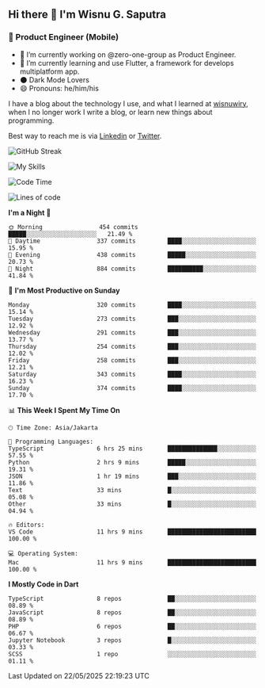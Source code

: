 ## Hi there 👋 I'm Wisnu G. Saputra

### :mobile_phone_off: Product Engineer (Mobile)

- 🔭 I’m currently working on @zero-one-group as Product Engineer.
- 🌱 I’m currently learning and use Flutter, a framework for develops multiplatform app.
- 🌑 Dark Mode Lovers
- 😄 Pronouns: he/him/his

I have a blog about the technology I use, and what I learned at [wisnuwiry](https://wisnuwiry.space/), when I no longer work I write a blog, or learn new things about programming.

Best way to reach me is via [Linkedin](https://www.linkedin.com/in/wisnu-saputra/) or [Twitter](https://twitter.com/wisnuwiry).

![GitHub Streak](https://streak-stats.demolab.com?user=wisnuwiry&theme=dark&hide_border=true)

![My Skills](https://skillicons.dev/icons?i=dart,flutter,kotlin,swift,go,js,css,neovim,git,linux&perline=5)

<!--START_SECTION:waka-->
![Code Time](http://img.shields.io/badge/Code%20Time-1%2C898%20hrs%207%20mins-blue)

![Lines of code](https://img.shields.io/badge/From%20Hello%20World%20I%27ve%20Written-4.0%20million%20lines%20of%20code-blue)

**I'm a Night 🦉** 

```text
🌞 Morning                454 commits         █████░░░░░░░░░░░░░░░░░░░░   21.49 % 
🌆 Daytime                337 commits         ████░░░░░░░░░░░░░░░░░░░░░   15.95 % 
🌃 Evening                438 commits         █████░░░░░░░░░░░░░░░░░░░░   20.73 % 
🌙 Night                  884 commits         ██████████░░░░░░░░░░░░░░░   41.84 % 
```
📅 **I'm Most Productive on Sunday** 

```text
Monday                   320 commits         ████░░░░░░░░░░░░░░░░░░░░░   15.14 % 
Tuesday                  273 commits         ███░░░░░░░░░░░░░░░░░░░░░░   12.92 % 
Wednesday                291 commits         ███░░░░░░░░░░░░░░░░░░░░░░   13.77 % 
Thursday                 254 commits         ███░░░░░░░░░░░░░░░░░░░░░░   12.02 % 
Friday                   258 commits         ███░░░░░░░░░░░░░░░░░░░░░░   12.21 % 
Saturday                 343 commits         ████░░░░░░░░░░░░░░░░░░░░░   16.23 % 
Sunday                   374 commits         ████░░░░░░░░░░░░░░░░░░░░░   17.70 % 
```


📊 **This Week I Spent My Time On** 

```text
🕑︎ Time Zone: Asia/Jakarta

💬 Programming Languages: 
TypeScript               6 hrs 25 mins       ██████████████░░░░░░░░░░░   57.55 % 
Python                   2 hrs 9 mins        █████░░░░░░░░░░░░░░░░░░░░   19.31 % 
JSON                     1 hr 19 mins        ███░░░░░░░░░░░░░░░░░░░░░░   11.86 % 
Text                     33 mins             █░░░░░░░░░░░░░░░░░░░░░░░░   05.08 % 
Other                    33 mins             █░░░░░░░░░░░░░░░░░░░░░░░░   04.94 % 

🔥 Editors: 
VS Code                  11 hrs 9 mins       █████████████████████████   100.00 % 

💻 Operating System: 
Mac                      11 hrs 9 mins       █████████████████████████   100.00 % 
```

**I Mostly Code in Dart** 

```text
TypeScript               8 repos             ██░░░░░░░░░░░░░░░░░░░░░░░   08.89 % 
JavaScript               8 repos             ██░░░░░░░░░░░░░░░░░░░░░░░   08.89 % 
PHP                      6 repos             ██░░░░░░░░░░░░░░░░░░░░░░░   06.67 % 
Jupyter Notebook         3 repos             █░░░░░░░░░░░░░░░░░░░░░░░░   03.33 % 
SCSS                     1 repo              ░░░░░░░░░░░░░░░░░░░░░░░░░   01.11 % 
```




 Last Updated on 22/05/2025 22:19:23 UTC
<!--END_SECTION:waka-->
